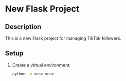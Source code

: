 # New Flask Project

## Description
This is a new Flask project for managing TikTok followers.

## Setup

1. Create a virtual environment:
   ```bash
   python -m venv venv
